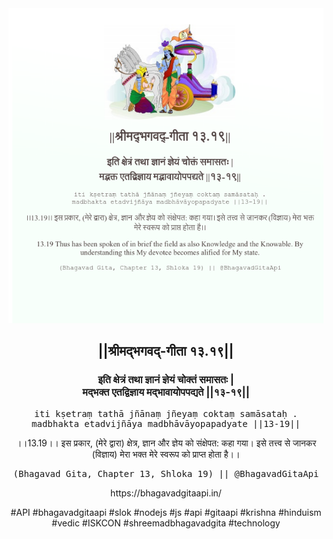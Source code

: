<img src="../../asset/BG_13_19.png"/>
<center><h2>||श्रीमद्‍भगवद्‍-गीता १३.१९||</h2>
<h3>इति क्षेत्रं तथा ज्ञानं ज्ञेयं चोक्तं समासतः |<br/>मद्भक्त एतद्विज्ञाय मद्भावायोपपद्यते ||१३-१९||</h3>
<pre>iti kṣetraṃ tathā jñānaṃ jñeyaṃ coktaṃ samāsataḥ .<br/>madbhakta etadvijñāya madbhāvāyopapadyate ||13-19||</pre>
<p>।।13.19।। इस प्रकार, (मेरे द्वारा) क्षेत्र, ज्ञान और ज्ञेय को संक्षेपत: कहा गया। इसे तत्त्व से जानकर (विज्ञाय) मेरा भक्त मेरे स्वरूप को प्राप्त होता है।।</p>
<pre>(Bhagavad Gita, Chapter 13, Shloka 19) || @BhagavadGitaApi</pre><p>https://bhagavadgitaapi.in/</p><p>#API #bhagavadgitaapi #slok #nodejs #js #api #gitaapi #krishna #hinduism #vedic #ISKCON #shreemadbhagavadgita #technology</p></center>
